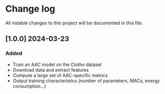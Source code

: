 # Change log

All notable changes to this project will be documented in this file.

## [1.0.0] 2024-03-23
### Added
- Train an AAC model on the Clotho dataset
- Download data and extract features
- Compute a large set of AAC-specific metrics
- Output training characteristics (number of parameters, MACs, energy consumption...)
